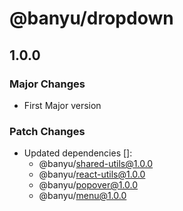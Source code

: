# @banyu/dropdown

## 1.0.0

### Major Changes

- First Major version

### Patch Changes

- Updated dependencies []:
  - @banyu/shared-utils@1.0.0
  - @banyu/react-utils@1.0.0
  - @banyu/popover@1.0.0
  - @banyu/menu@1.0.0
